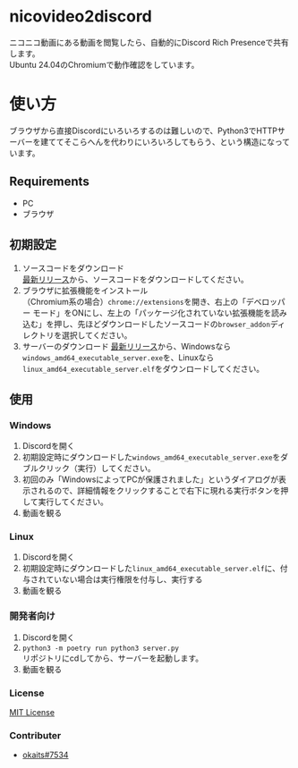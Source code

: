 # nicovideo2discord
ニコニコ動画にある動画を閲覧したら、自動的にDiscord Rich Presenceで共有します。  
Ubuntu 24.04のChromiumで動作確認をしています。

# 使い方
ブラウザから直接Discordにいろいろするのは難しいので、Python3でHTTPサーバーを建ててそこらへんを代わりにいろいろしてもらう、という構造になっています。

## Requirements
* PC
* ブラウザ

## 初期設定
1. ソースコードをダウンロード  
   [最新リリース](https://github.com/okaits/nicovideo2discord/releases/latest)から、ソースコードをダウンロードしてください。
2. ブラウザに拡張機能をインストール  
    （Chromium系の場合）`chrome://extensions`を開き、右上の「デベロッパー モード」をONにし、左上の「パッケージ化されていない拡張機能を読み込む」を押し、先ほどダウンロードしたソースコードの`browser_addon`ディレクトリを選択してください。
3. サーバーのダウンロード
   [最新リリース](https://github.com/okaits/nicovideo2discord/releases/latest)から、Windowsなら`windows_amd64_executable_server.exe`を、Linuxなら`linux_amd64_executable_server.elf`をダウンロードしてください。

## 使用
### Windows
1. Discordを開く
2. 初期設定時にダウンロードした`windows_amd64_executable_server.exe`をダブルクリック（実行）してください。
3. 初回のみ「WindowsによってPCが保護されました」というダイアログが表示されるので、詳細情報をクリックすることで右下に現れる実行ボタンを押して実行してください。
4. 動画を観る
### Linux
1. Discordを開く
2. 初期設定時にダウンロードした`linux_amd64_executable_server.elf`に、付与されていない場合は実行権限を付与し、実行する
3. 動画を観る
### 開発者向け
1. Discordを開く
2. `python3 -m poetry run python3 server.py`  
    リポジトリにcdしてから、サーバーを起動します。
3. 動画を観る

### License
[MIT License](LICENSE.md)
### Contributer
* [okaits#7534](https://www.okaits7534.net/)
